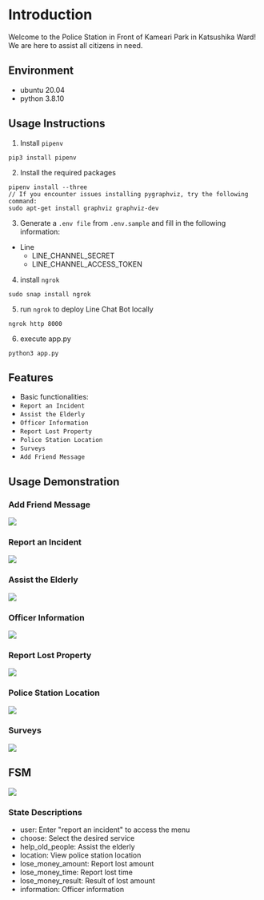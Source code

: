 # Introduction
Welcome to the Police Station in Front of Kameari Park in Katsushika Ward! We are here to assist all citizens in need.
## Environment
- ubuntu 20.04
- python 3.8.10
## Usage Instructions
1. Install `pipenv`
```shell
pip3 install pipenv
```
2. Install the required packages
```shell
pipenv install --three
// If you encounter issues installing pygraphviz, try the following command:
sudo apt-get install graphviz graphviz-dev
```
3. Generate a `.env file` from `.env.sample` and fill in the following information:

- Line
    - LINE_CHANNEL_SECRET
    - LINE_CHANNEL_ACCESS_TOKEN
4. install `ngrok`

```shell
sudo snap install ngrok
```
5. run `ngrok` to deploy Line Chat Bot locally
```shell
ngrok http 8000
```
6. execute app.py
```shell
python3 app.py
```
## Features
- Basic functionalities:
- `Report an Incident`
- `Assist the Elderly`
- `Officer Information`
- `Report Lost Property`
- `Police Station Location`
- `Surveys`
- `Add Friend Message`
## Usage Demonstration

### Add Friend Message
![](https://img.onl/i9GbSN)

### Report an Incident
![](https://img.onl/w4ED3H)
 
### Assist the Elderly
![](https://img.onl/VzluYf)

### Officer Information
![](https://img.onl/2TLuzd)

### Report Lost Property
![](https://img.onl/oJovVB)

### Police Station Location
![](https://img.onl/Zs9qQ0)

### Surveys
![](https://img.onl/TBX4Hc)

## FSM
![](https://img.onl/1zBDsZ)

### State Descriptions
- user: Enter "report an incident" to access the menu
- choose: Select the desired service
- help_old_people: Assist the elderly
- location: View police station location
- lose_money_amount: Report lost amount
- lose_money_time: Report lost time
- lose_money_result: Result of lost amount
- information: Officer information


